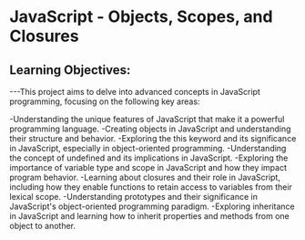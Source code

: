 # __JavaScript - Objects, Scopes, and Closures__

## Learning Objectives:

---This project aims to delve into advanced concepts in JavaScript programming, focusing on the following key areas:

-Understanding the unique features of JavaScript that make it a powerful programming language.
-Creating objects in JavaScript and understanding their structure and behavior.
-Exploring the this keyword and its significance in JavaScript, especially in object-oriented programming.
-Understanding the concept of undefined and its implications in JavaScript.
-Exploring the importance of variable type and scope in JavaScript and how they impact program behavior.
-Learning about closures and their role in JavaScript, including how they enable functions to retain access to variables from their lexical scope.
-Understanding prototypes and their significance in JavaScript's object-oriented programming paradigm.
-Exploring inheritance in JavaScript and learning how to inherit properties and methods from one object to another.

